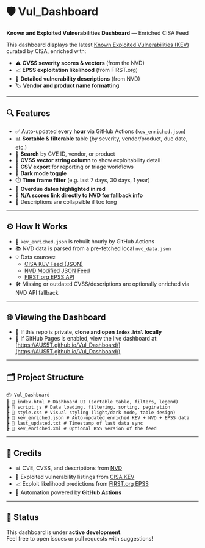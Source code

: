 # 🛡️ Vul_Dashboard  
**Known and Exploited Vulnerabilities Dashboard** — Enriched CISA Feed

This dashboard displays the latest [Known Exploited Vulnerabilities (KEV)](https://www.cisa.gov/known-exploited-vulnerabilities-catalog) curated by CISA, enriched with:

- ⚠️ **CVSS severity scores & vectors** (from the NVD)  
- 📈 **EPSS exploitation likelihood** (from FIRST.org)  
- 📝 **Detailed vulnerability descriptions** (from NVD)  
- 🏷️ **Vendor and product name formatting**

---

## 🔍 Features

- ✅ Auto-updated every **hour** via GitHub Actions (`kev_enriched.json`)
- 📊 **Sortable & filterable** table (by severity, vendor/product, due date, etc.)
- 🔎 **Search** by CVE ID, vendor, or product
- 🧠 **CVSS vector string column** to show exploitability detail
- 📁 **CSV export** for reporting or triage workflows
- 🌙 **Dark mode toggle**
- ⏱️ **Time frame filter** (e.g. last 7 days, 30 days, 1 year)
- 🚨 **Overdue dates highlighted in red**
- 🧩 **N/A scores link directly to NVD for fallback info**
- 🔽 Descriptions are collapsible if too long

---

## ⚙️ How It Works

- 🔄 `kev_enriched.json` is rebuilt hourly by GitHub Actions
- 📚 NVD data is parsed from a pre-fetched local `nvd_data.json`
- 💡 Data sources:
  - [CISA KEV Feed (JSON)](https://www.cisa.gov/sites/default/files/feeds/known_exploited_vulnerabilities.json)
  - [NVD Modified JSON Feed](https://nvd.nist.gov/vuln/data-feeds)
  - [FIRST.org EPSS API](https://www.first.org/epss)
- 🛠️ Missing or outdated CVSS/descriptions are optionally enriched via NVD API fallback

---

## 🌐 Viewing the Dashboard

- 📂 If this repo is private, **clone and open `index.html` locally**  
- 🔗 If GitHub Pages is enabled, view the live dashboard at:  
  [https://AUS5T.github.io/Vul_Dashboard/](https://AUS5T.github.io/Vul_Dashboard/)

---

## 🗂️ Project Structure

```
📦 Vul_Dashboard
┣ 📄 index.html # Dashboard UI (sortable table, filters, legend)
┣ 📄 script.js # Data loading, filtering, sorting, pagination
┣ 📄 style.css # Visual styling (light/dark mode, table design)
┣ 📄 kev_enriched.json # Auto-updated enriched KEV + NVD + EPSS data
┣ 📄 last_updated.txt # Timestamp of last data sync
┣ 📄 kev_enriched.xml # Optional RSS version of the feed
```


---

## 🤝 Credits

- 📊 CVE, CVSS, and descriptions from [NVD](https://nvd.nist.gov/)
- 🔐 Exploited vulnerability listings from [CISA KEV](https://www.cisa.gov/known-exploited-vulnerabilities-catalog)
- 📈 Exploit likelihood predictions from [FIRST.org EPSS](https://www.first.org/epss/)
- 🤖 Automation powered by **GitHub Actions**

---

## 🚧 Status

This dashboard is under **active development**.  
Feel free to open issues or pull requests with suggestions!
